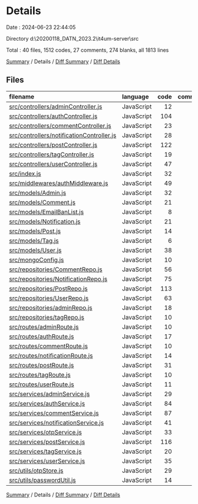 # Details

Date : 2024-06-23 22:44:05

Directory d:\\20200118_DATN_2023.2\\it4um-server\\src

Total : 40 files,  1512 codes, 27 comments, 274 blanks, all 1813 lines

[Summary](results.md) / Details / [Diff Summary](diff.md) / [Diff Details](diff-details.md)

## Files
| filename | language | code | comment | blank | total |
| :--- | :--- | ---: | ---: | ---: | ---: |
| [src/controllers/adminController.js](/src/controllers/adminController.js) | JavaScript | 12 | 3 | 4 | 19 |
| [src/controllers/authController.js](/src/controllers/authController.js) | JavaScript | 104 | 0 | 12 | 116 |
| [src/controllers/commentController.js](/src/controllers/commentController.js) | JavaScript | 23 | 0 | 4 | 27 |
| [src/controllers/notificationController.js](/src/controllers/notificationController.js) | JavaScript | 28 | 0 | 6 | 34 |
| [src/controllers/postController.js](/src/controllers/postController.js) | JavaScript | 122 | 0 | 14 | 136 |
| [src/controllers/tagController.js](/src/controllers/tagController.js) | JavaScript | 19 | 0 | 5 | 24 |
| [src/controllers/userController.js](/src/controllers/userController.js) | JavaScript | 47 | 0 | 7 | 54 |
| [src/index.js](/src/index.js) | JavaScript | 32 | 0 | 7 | 39 |
| [src/middlewares/authMiddleware.js](/src/middlewares/authMiddleware.js) | JavaScript | 49 | 0 | 4 | 53 |
| [src/models/Admin.js](/src/models/Admin.js) | JavaScript | 32 | 0 | 5 | 37 |
| [src/models/Comment.js](/src/models/Comment.js) | JavaScript | 21 | 0 | 3 | 24 |
| [src/models/EmailBanList.js](/src/models/EmailBanList.js) | JavaScript | 8 | 0 | 3 | 11 |
| [src/models/Notification.js](/src/models/Notification.js) | JavaScript | 21 | 0 | 3 | 24 |
| [src/models/Post.js](/src/models/Post.js) | JavaScript | 14 | 0 | 3 | 17 |
| [src/models/Tag.js](/src/models/Tag.js) | JavaScript | 6 | 0 | 3 | 9 |
| [src/models/User.js](/src/models/User.js) | JavaScript | 38 | 0 | 5 | 43 |
| [src/mongoConfig.js](/src/mongoConfig.js) | JavaScript | 10 | 0 | 4 | 14 |
| [src/repositories/CommentRepo.js](/src/repositories/CommentRepo.js) | JavaScript | 56 | 2 | 13 | 71 |
| [src/repositories/NotificationRepo.js](/src/repositories/NotificationRepo.js) | JavaScript | 75 | 0 | 12 | 87 |
| [src/repositories/PostRepo.js](/src/repositories/PostRepo.js) | JavaScript | 113 | 4 | 25 | 142 |
| [src/repositories/UserRepo.js](/src/repositories/UserRepo.js) | JavaScript | 63 | 0 | 8 | 71 |
| [src/repositories/adminRepo.js](/src/repositories/adminRepo.js) | JavaScript | 18 | 0 | 4 | 22 |
| [src/repositories/tagRepo.js](/src/repositories/tagRepo.js) | JavaScript | 10 | 0 | 4 | 14 |
| [src/routes/adminRoute.js](/src/routes/adminRoute.js) | JavaScript | 10 | 0 | 4 | 14 |
| [src/routes/authRoute.js](/src/routes/authRoute.js) | JavaScript | 17 | 0 | 4 | 21 |
| [src/routes/commentRoute.js](/src/routes/commentRoute.js) | JavaScript | 10 | 0 | 4 | 14 |
| [src/routes/notificationRoute.js](/src/routes/notificationRoute.js) | JavaScript | 14 | 0 | 4 | 18 |
| [src/routes/postRoute.js](/src/routes/postRoute.js) | JavaScript | 31 | 0 | 12 | 43 |
| [src/routes/tagRoute.js](/src/routes/tagRoute.js) | JavaScript | 10 | 0 | 3 | 13 |
| [src/routes/userRoute.js](/src/routes/userRoute.js) | JavaScript | 11 | 0 | 4 | 15 |
| [src/services/adminService.js](/src/services/adminService.js) | JavaScript | 29 | 5 | 6 | 40 |
| [src/services/authService.js](/src/services/authService.js) | JavaScript | 84 | 3 | 13 | 100 |
| [src/services/commentService.js](/src/services/commentService.js) | JavaScript | 87 | 5 | 13 | 105 |
| [src/services/notificationService.js](/src/services/notificationService.js) | JavaScript | 41 | 0 | 5 | 46 |
| [src/services/otpService.js](/src/services/otpService.js) | JavaScript | 33 | 1 | 7 | 41 |
| [src/services/postService.js](/src/services/postService.js) | JavaScript | 116 | 1 | 16 | 133 |
| [src/services/tagService.js](/src/services/tagService.js) | JavaScript | 20 | 0 | 4 | 24 |
| [src/services/userService.js](/src/services/userService.js) | JavaScript | 35 | 3 | 6 | 44 |
| [src/utils/otpStore.js](/src/utils/otpStore.js) | JavaScript | 29 | 0 | 7 | 36 |
| [src/utils/passwordUtil.js](/src/utils/passwordUtil.js) | JavaScript | 14 | 0 | 4 | 18 |

[Summary](results.md) / Details / [Diff Summary](diff.md) / [Diff Details](diff-details.md)